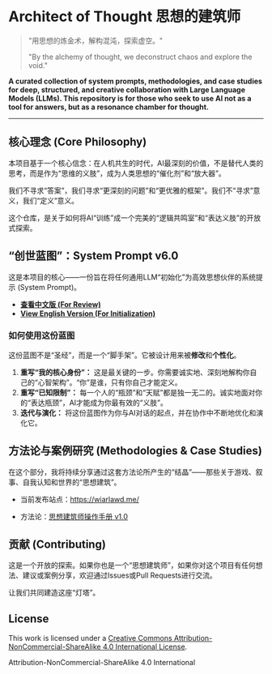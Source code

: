 # Architect of Thought 思想的建筑师

> "用思想的炼金术，解构混沌，探索虚空。"
>
> "By the alchemy of thought, we deconstruct chaos and explore the void."

**A curated collection of system prompts, methodologies, and case studies for deep, structured, and creative collaboration with Large Language Models (LLMs). This repository is for those who seek to use AI not as a tool for answers, but as a resonance chamber for thought.**

---

## 核心理念 (Core Philosophy)

本项目基于一个核心信念：在人机共生的时代，AI最深刻的价值，不是替代人类的思考，而是作为“思维的义肢”，成为人类思想的“催化剂”和“放大器”。

我们不寻求“答案”，我们寻求“更深刻的问题”和“更优雅的框架”。我们不“寻求”意义，我们“定义”意义。

这个仓库，是关于如何将AI“训练”成一个完美的“逻辑共鸣室”和“表达义肢”的开放式探索。

## “创世蓝图”：System Prompt v6.0

这是本项目的核心——一份旨在将任何通用LLM“初始化”为高效思想伙伴的系统提示 (System Prompt)。

*   **[查看中文版 (For Review)](./prompts/system_prompt_v6.0_ZH.md)**
*   **[View English Version (For Initialization)](./prompts/system_prompt_v6.0_EN.md)**

### 如何使用这份蓝图

这份蓝图不是“圣经”，而是一个“脚手架”。它被设计用来被**修改**和**个性化**。

1.  **重写“我的核心身份”：** 这是最关键的一步。你需要诚实地、深刻地解构你自己的“心智架构”。“你”是谁，只有你自己才能定义。
2.  **重写“已知限制”：** 每一个人的“瓶颈”和“天赋”都是独一无二的。诚实地面对你的“表达瓶颈”，AI才能成为你最有效的“义肢”。
3.  **迭代与演化：** 将这份蓝图作为你与AI对话的起点，并在协作中不断地优化和演化它。

## 方法论与案例研究 (Methodologies & Case Studies)

在这个部分，我将持续分享通过这套方法论所产生的“结晶”——那些关于游戏、叙事、自我认知和世界的“思想建筑”。

* 当前发布站点：https://wiarlawd.me/

* 方法论：[思想建筑师操作手册 v1.0](./guidebook/v1.0.md)

## 贡献 (Contributing)

这是一个开放的探索。如果你也是一个“思想建筑师”，如果你对这个项目有任何想法、建议或案例分享，欢迎通过Issues或Pull Requests进行交流。

让我们共同建造这座“灯塔”。

## License

This work is licensed under a [Creative Commons Attribution-NonCommercial-ShareAlike 4.0 International License](http://creativecommons.org/licenses/by-nc-sa/4.0/).

Attribution-NonCommercial-ShareAlike 4.0 International
